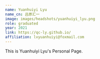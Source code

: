 ```yaml
---
name: Yuanhuiyi Lyu
name_cn: 吕原汇一
image: images/headshots/yuanhuiyi_lyu.png
role: graduated
year: 2021
link: https://qc-ly.github.io/
affiliation: lvyuanhuiyi@foxmail.com
---
```


This is Yuanhuiyi Lyu's Personal Page.